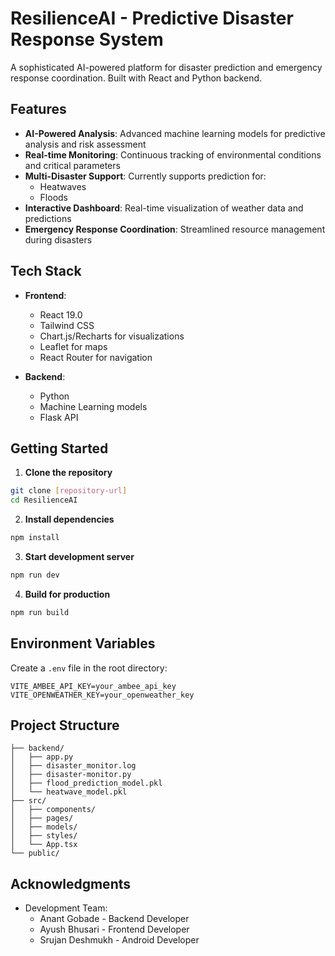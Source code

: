 # ResilienceAI - Predictive Disaster Response System

A sophisticated AI-powered platform for disaster prediction and emergency response coordination. Built with React and Python backend.

## Features

- **AI-Powered Analysis**: Advanced machine learning models for predictive analysis and risk assessment
- **Real-time Monitoring**: Continuous tracking of environmental conditions and critical parameters
- **Multi-Disaster Support**: Currently supports prediction for:
  - Heatwaves
  - Floods
- **Interactive Dashboard**: Real-time visualization of weather data and predictions
- **Emergency Response Coordination**: Streamlined resource management during disasters

## Tech Stack

- **Frontend**:
  - React 19.0
  - Tailwind CSS
  - Chart.js/Recharts for visualizations
  - Leaflet for maps
  - React Router for navigation

- **Backend**:
  - Python
  - Machine Learning models
  - Flask API

## Getting Started

1. **Clone the repository**
```sh
git clone [repository-url]
cd ResilienceAI
```

2. **Install dependencies**
```sh
npm install
```

3. **Start development server**
```sh
npm run dev
```

4. **Build for production**
```sh
npm run build
```

## Environment Variables

Create a `.env` file in the root directory:

```env
VITE_AMBEE_API_KEY=your_ambee_api_key
VITE_OPENWEATHER_KEY=your_openweather_key
```

## Project Structure

```
├── backend/
│   ├── app.py
│   ├── disaster_monitor.log
│   ├── disaster-monitor.py
│   ├── flood_prediction_model.pkl
│   └── heatwave_model.pkl
├── src/
│   ├── components/
│   ├── pages/
│   ├── models/
│   ├── styles/
│   └── App.tsx
└── public/
```

## Acknowledgments

- Development Team:
  - Anant Gobade - Backend Developer
  - Ayush Bhusari - Frontend Developer
  - Srujan Deshmukh - Android Developer
